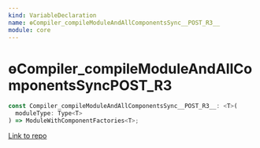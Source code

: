 ```yaml
---
kind: VariableDeclaration
name: ɵCompiler_compileModuleAndAllComponentsSync__POST_R3__
module: core
---
```


# ɵCompiler_compileModuleAndAllComponentsSync**POST_R3**

```ts
const Compiler_compileModuleAndAllComponentsSync__POST_R3__: <T>(
  moduleType: Type<T>
) => ModuleWithComponentFactories<T>;
```

[Link to repo](https://github.com/timdeschryver/angular/blob/master/packages/core/src/linker/compiler.ts#L59-L72)
